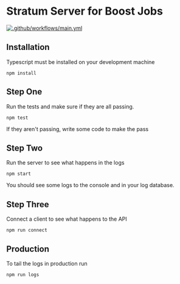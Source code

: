 
# Stratum Server for Boost Jobs

[![.github/workflows/main.yml](https://github.com/ProofOfWorkCompany/boost-stratum/actions/workflows/main.yml/badge.svg)](https://github.com/ProofOfWorkCompany/boost-stratum/actions/workflows/main.yml)

## Installation

Typescript must be installed on your development machine 

```
npm install
```

## Step One

Run the tests and make sure if they are all passing.

```
npm test
```

If they aren't passing, write some code to make the pass

## Step Two

Run the server to see what happens in the logs

```
npm start
```

You should see some logs to the console and in your log database.

## Step Three

Connect a client to see what happens to the API

```
npm run connect
```

## Production

To tail the logs in production run

```
npm run logs
```


